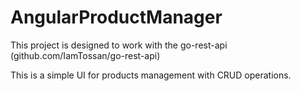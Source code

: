 # AngularProductManager

This project is designed to work with the go-rest-api
(github.com/IamTossan/go-rest-api)

This is a simple UI for products management with
CRUD operations.